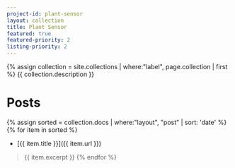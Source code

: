 ```yaml
---
project-id: plant-sensor
layout: collection
title: Plant Sensor
featured: true
featured-priority: 2
listing-priority: 2
---
```


{% assign collection = site.collections | where:"label", page.collection | first %}
{{ collection.description }}

# Posts
{% assign sorted = collection.docs | where:"layout", "post" | sort: 'date' %}
{% for item in sorted %}
* [{{ item.title }}]({{ item.url }})
> {{ item.excerpt }}
{% endfor %}
